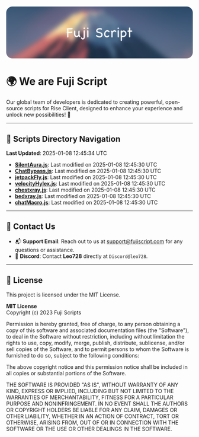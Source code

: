 ![Banner](.github/b.webp)

# 🌍 **We are Fuji Script**

Our global team of developers is dedicated to creating powerful, open-source scripts for Rise Client, designed to enhance your experience and unlock new possibilities! 🌟

---
<!-- SCRIPTS_NAVIGATION_START -->
## 📂 **Scripts Directory Navigation**

**Last Updated**: 2025-01-08 12:45:34 UTC

- **[SilentAura.js](scripts/SilentAura.js)**: Last modified on 2025-01-08 12:45:30 UTC
- **[ChatBypass.js](scripts/ChatBypass.js)**: Last modified on 2025-01-08 12:45:30 UTC
- **[jetpackFly.js](scripts/jetpackFly.js)**: Last modified on 2025-01-08 12:45:30 UTC
- **[velocityHylex.js](scripts/velocityHylex.js)**: Last modified on 2025-01-08 12:45:30 UTC
- **[chestxray.js](scripts/chestxray.js)**: Last modified on 2025-01-08 12:45:30 UTC
- **[bedxray.js](scripts/bedxray.js)**: Last modified on 2025-01-08 12:45:30 UTC
- **[chatMacro.js](scripts/chatMacro.js)**: Last modified on 2025-01-08 12:45:30 UTC

<!-- SCRIPTS_NAVIGATION_END -->

---

## 💬 **Contact Us**  
- 📬 **Support Email**: Reach out to us at [support@fujiscript.com](mailto:support@fujiscript.com) for any questions or assistance.  
- 💬 **Discord**: Contact **Leo728** directly at `Discord@leo728`.

---

## 📜 **License**

This project is licensed under the MIT License.  

**MIT License**  
Copyright (c) 2023 Fuji Scripts  

Permission is hereby granted, free of charge, to any person obtaining a copy of this software and associated documentation files (the "Software"), to deal in the Software without restriction, including without limitation the rights to use, copy, modify, merge, publish, distribute, sublicense, and/or sell copies of the Software, and to permit persons to whom the Software is furnished to do so, subject to the following conditions:  

The above copyright notice and this permission notice shall be included in all copies or substantial portions of the Software.  

THE SOFTWARE IS PROVIDED "AS IS", WITHOUT WARRANTY OF ANY KIND, EXPRESS OR IMPLIED, INCLUDING BUT NOT LIMITED TO THE WARRANTIES OF MERCHANTABILITY, FITNESS FOR A PARTICULAR PURPOSE AND NONINFRINGEMENT. IN NO EVENT SHALL THE AUTHORS OR COPYRIGHT HOLDERS BE LIABLE FOR ANY CLAIM, DAMAGES OR OTHER LIABILITY, WHETHER IN AN ACTION OF CONTRACT, TORT OR OTHERWISE, ARISING FROM, OUT OF OR IN CONNECTION WITH THE SOFTWARE OR THE USE OR OTHER DEALINGS IN THE SOFTWARE.  
